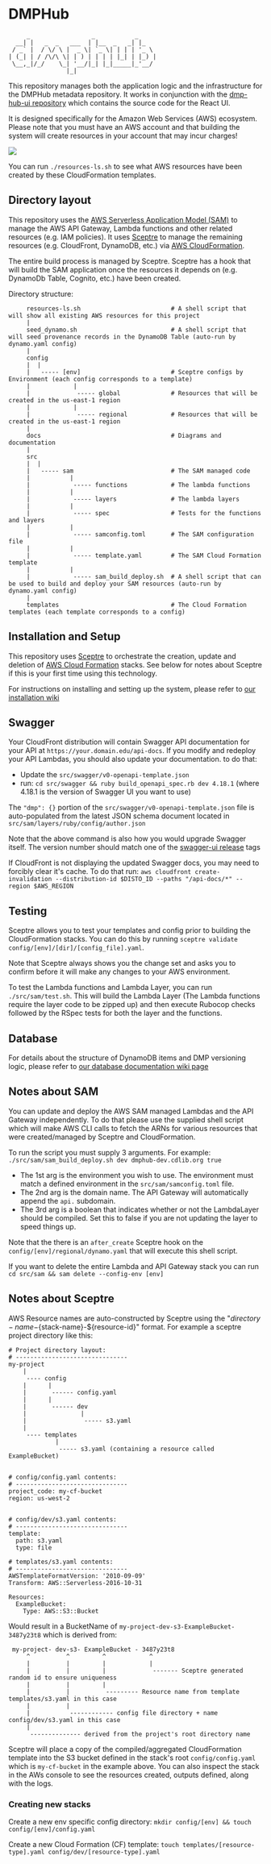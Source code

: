 # DMPHub
         _                 _           _
      __| |   _  _   ___  | |__  _   _| |_
     / _` |  / \/ \ |  _ \| `_ \| | | | '_ \
    | (_| | / /\/\ \| | ) | | | | |_| | |_) |
     \__,_|/_/    \_| '__/|_| |_|_____|_'__/
                    |_|

This repository manages both the application logic and the infrastructure for the DMPHub metadata repository.
It works in conjunction with the [dmp-hub-ui repository](https://github.com/CDLUC3/dmp-hub-ui) which contains the source code for the React UI.

It is designed specifically for the Amazon Web Services (AWS) ecosystem. Please note that you must have an AWS account and that building the system will create resources in your account that may incur charges!

<img src="docs/architecture.png?raw=true">

You can run `./resources-ls.sh` to see what AWS resources have been created by these CloudFormation templates.

## Directory layout

This repository uses the [AWS Serverless Application Model (SAM)](https://aws.amazon.com/serverless/sam/) to manage the AWS API Gateway, Lambda functions and other related resources (e.g. IAM policies). It uses [Sceptre](https://github.com/Sceptre/sceptre) to manage the remaining resources (e.g. CloudFront, DynamoDB, etc.) via [AWS CloudFormation](https://aws.amazon.com/cloudformation/).

The entire build process is managed by Sceptre. Sceptre has a hook that will build the SAM application once the resources it depends on (e.g. DynamoDb Table, Cognito, etc.) have been created.

Directory structure:
```
     resources-ls.sh                         # A shell script that will show all existing AWS resources for this project
     |
     seed_dynamo.sh                          # A shell script that will seed provenance records in the DynamoDB Table (auto-run by dynamo.yaml config)
     |
     config
     |  |
     |   ----- [env]                         # Sceptre configs by Environment (each config corresponds to a template)
     |            |
     |             ----- global              # Resources that will be created in the us-east-1 region
     |            |
     |             ----- regional            # Resources that will be created in the us-east-1 region
     |
     docs                                    # Diagrams and documentation
     |
     src
     |  |
     |   ----- sam                           # The SAM managed code
     |           |
     |            ----- functions            # The lambda functions
     |           |
     |            ----- layers               # The lambda layers
     |           |
     |            ----- spec                 # Tests for the functions and layers
     |           |
     |            ----- samconfig.toml       # The SAM configuration file
     |           |
     |            ----- template.yaml        # The SAM Cloud Formation template
     |           |
     |            ----- sam_build_deploy.sh  # A shell script that can be used to build and deploy your SAM resources (auto-run by dynamo.yaml config)
     |
     templates                               # The Cloud Formation templates (each template corresponds to a config)
```

## Installation and Setup

This repository uses [Sceptre](https://docs.sceptre-project.org/3.2.0/) to orchestrate the creation, update and deletion of [AWS Cloud Formation](https://aws.amazon.com/cloudformation/) stacks. See below for notes about Sceptre if this is your first time using this technology.

For instructions on installing and setting up the system, please refer to [our installation wiki](https://github.com/CDLUC3/dmp-hub-cfn/wiki/installation-and-setup)

## Swagger

Your CloudFront distribution will contain Swagger API documentation for your API at `https://your.domain.edu/api-docs`. If you modify and redeploy your API Lambdas, you should also update your documentation. to do that:
- Update the `src/swagger/v0-openapi-template.json`
- run: `cd src/swagger && ruby build_openapi_spec.rb dev 4.18.1` (where 4.18.1 is the version of Swagger UI you want to use)

The `"dmp": {}` portion of the `src/swagger/v0-openapi-template.json` file is auto-populated from the latest JSON schema document located in `src/sam/layers/ruby/config/author.json`

Note that the above command is also how you would upgrade Swagger itself. The version number should match one of the [swagger-ui release](https://github.com/swagger-api/swagger-ui/releases) tags

If CloudFront is not displaying the updated Swagger docs, you may need to forcibly clear it's cache. To do that run: `aws cloudfront create-invalidation --distribution-id $DISTO_ID --paths "/api-docs/*" --region $AWS_REGION`

## Testing

Sceptre allows you to test your templates and config prior to building the CloudFormation stacks. You can do this by running `sceptre validate config/[env]/[dir]/[config_file].yaml`.

Note that Sceptre always shows you the change set and asks you to confirm before it will make any changes to your AWS environment.

To test the Lambda functions and Lambda Layer, you can run `./src/sam/test.sh`. This will build the Lambda Layer (The Lambda functions require the layer code to be zipped up) and then execute Rubocop checks followed by the RSpec tests for both the layer and the functions.

## Database

For details about the structure of DynamoDB items and DMP versioning logic, please refer to [our database documentation wiki page](https://github.com/CDLUC3/dmp-hub-cfn/wiki/database)


## Notes about SAM

You can update and deploy the AWS SAM managed Lambdas and the API Gateway independently. To do that please use the supplied shell script which will make AWS CLI calls to fetch the ARNs for various resources that were created/managed by Sceptre and CloudFormation.

To run the script you must supply 3 arguments. For example: `./src/sam/sam_build_deploy.sh dev dmphub-dev.cdlib.org true`
- The 1st arg is the environment you wish to use. The environment must match a defined environment in the `src/sam/samconfig.toml` file.
- The 2nd arg is the domain name. The API Gateway will automatically append the `api.` subdomain.
- The 3rd arg is a boolean that indicates whether or not the LambdaLayer should be compiled. Set this to false if you are not updating the layer to speed things up.

Note that the there is an `after_create` Sceptre hook on the `config/[env]/regional/dynamo.yaml` that will execute this shell script.

If you want to delete the entire Lambda and API Gateway stack you can run `cd src/sam && sam delete --config-env [env]`

## Notes about Sceptre

AWS Resource names are auto-constructed by Sceptre using the "${directory-name}-${stack-name}-${resource-id}" format.
For example a sceptre project directory like this:
```
# Project directory layout:
# -------------------------------
my-project
    |
     ---- config
    |      |
    |       ------ config.yaml
    |      |
    |       ------ dev
    |               |
    |                ----- s3.yaml
    |
     ---- templates
             |
              ----- s3.yaml (containing a resource called ExampleBucket)


# config/config.yaml contents:
# -------------------------------
project_code: my-cf-bucket
region: us-west-2


# config/dev/s3.yaml contents:
# -------------------------------
template:
  path: s3.yaml
  type: file

# templates/s3.yaml contents:
# -------------------------------
AWSTemplateFormatVersion: '2010-09-09'
Transform: AWS::Serverless-2016-10-31

Resources:
  ExampleBucket:
    Type: AWS::S3::Bucket
```
Would result in a BucketName of `my-project-dev-s3-ExampleBucket-3487y23t8` which is derived from:
```
 my-project- dev-s3- ExampleBucket - 3487y23t8
     ^          ^         ^            ^
     |          |         |            |
     |          |         |             ------- Sceptre generated random id to ensure uniqueness
     |          |         |
     |          |          --------- Resource name from template templates/s3.yaml in this case
     |          |
     |           ------------ config file directory + name config/dev/s3.yaml in this case
     |
      -------------- derived from the project's root directory name
```

Sceptre will place a copy of the compiled/aggregated CloudFormation template into the S3 bucket defined in the stack's root `config/config.yaml` which is `my-cf-bucket` in the example above. You can also inspect the stack in the AWs console to see the resources created, outputs defined, along with the logs.

### Creating new stacks

Create a new env specific config directory: `mkdir config/[env] && touch config/[env]/config.yaml`

Create a new Cloud Formation (CF) template: `touch templates/[resource-type].yaml config/dev/[resource-type].yaml`
